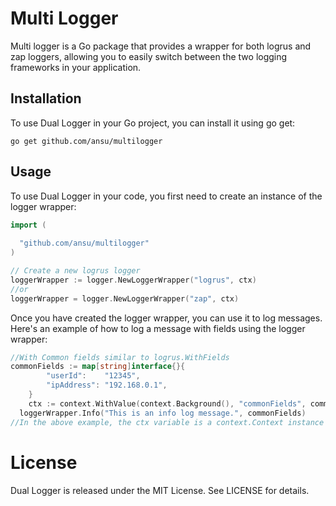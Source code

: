 # Multi Logger
Multi logger is a Go package that provides a wrapper for both logrus and zap loggers, allowing you to easily switch between the two logging frameworks in your application.

## Installation
To use Dual Logger in your Go project, you can install it using go get:
```
go get github.com/ansu/multilogger
```

## Usage
To use Dual Logger in your code, you first need to create an instance of the logger wrapper:
```go
import (
 
  "github.com/ansu/multilogger"
)

// Create a new logrus logger
loggerWrapper := logger.NewLoggerWrapper("logrus", ctx)
//or 
loggerWrapper = logger.NewLoggerWrapper("zap", ctx)

```
Once you have created the logger wrapper, you can use it to log messages. Here's an example of how to log a message with fields using the logger wrapper:

```go
//With Common fields similar to logrus.WithFields
commonFields := map[string]interface{}{
		"userId":    "12345",
		"ipAddress": "192.168.0.1",
	}
	ctx := context.WithValue(context.Background(), "commonFields", commonFields)
  loggerWrapper.Info("This is an info log message.", commonFields)
//In the above example, the ctx variable is a context.Context instance that contains any additional contextual information you want to include in the log //message.

```

# License
Dual Logger is released under the MIT License. See LICENSE for details.
